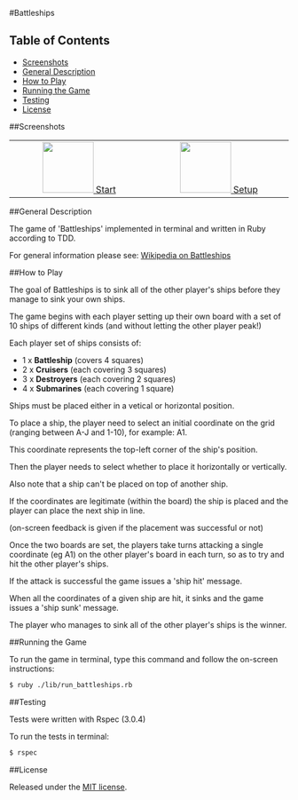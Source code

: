 #Battleships

## Table of Contents

* [Screenshots](#screenshots)
* [General Description](#general-description)
* [How to Play](#how-to-play)
* [Running the Game](#running-the-game)
* [Testing](#testing)
* [License](#license)


##Screenshots

<table>
	<tr>
		<td align="center" width=25%>
			<a href="https://raw.githubusercontent.com/nadavmatalon/battleships_web/master/public/images/battleships_web_1.jpg">
				<img src="public/images/battleships_web_1.jpg" height="92px" />
				 Start
			</a>
		</td>
		<td align="center" width=25%>
			<a href="https://raw.githubusercontent.com/nadavmatalon/battleships_web/master/public/images/battleships_web_2.jpg">
				<img src="public/images/battleships_web_2.jpg" height="92px" />
				 Setup
			</a>
		</td>
	</tr>
</table>


##General Description

The game of 'Battleships' implemented in terminal and written in Ruby according to TDD.

For general information please see: [Wikipedia on Battleships](http://en.wikipedia.org/wiki/Battleship_(game))


##How to Play

The goal of Battleships is to sink all of the other player's ships before
they manage to sink your own ships. 

The game begins with each player setting up their own board with a set of 10 ships of
different kinds (and without letting the other player peak!)

Each player set of ships consists of:

* 1 x __Battleship__           (covers 4 squares)
* 2 x __Cruisers__             (each covering 3 squares)
* 3 x __Destroyers__           (each covering 2 squares)
* 4 x __Submarines__           (each covering 1 square)

Ships must be placed either in a vetical or horizontal position.

To place a ship, the player need to select an initial coordinate on the grid 
(ranging between A-J and 1-10), for example: A1. 

This coordinate represents the top-left corner of the ship's position.

Then the player needs to select whether to place it horizontally or vertically.

Also note that a ship can't be placed on top of another ship.

If the coordinates are legitimate (within the board) the ship is placed and 
the player can place the next ship in line.

(on-screen feedback is given if the placement was successful or not)

Once the two boards are set, the players take turns attacking a single 
coordinate (eg A1) on the other player's board in each turn, so as
to try and hit the other player's ships. 

If the attack is successful the game issues a 'ship hit' message.

When all the coordinates of a given ship are hit, it sinks and the game issues a 
'ship sunk' message.

The player who manages to sink all of the other player's ships is the winner.


##Running the Game

To run the game in terminal, type this command and follow the on-screen instructions:

```bash
$ ruby ./lib/run_battleships.rb
```

##Testing

Tests were written with Rspec (3.0.4)

To run the tests in terminal: 

```bash
$ rspec
```

##License

<p>Released under the <a href="http://www.opensource.org/licenses/MIT">MIT license</a>.</p>

